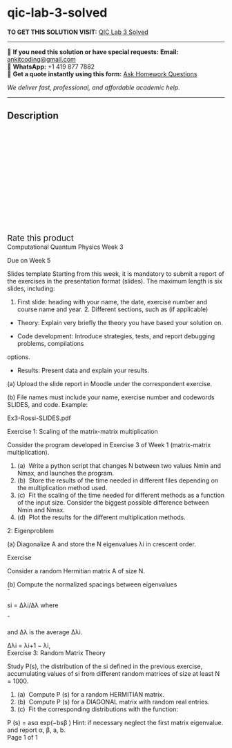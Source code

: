 # qic-lab-3-solved
**TO GET THIS SOLUTION VISIT:** [QIC Lab 3 Solved](https://www.ankitcodinghub.com/product/qic-lab-3-solved/)


---

📩 **If you need this solution or have special requests:** **Email:** ankitcoding@gmail.com  
📱 **WhatsApp:** +1 419 877 7882  
📄 **Get a quote instantly using this form:** [Ask Homework Questions](https://www.ankitcodinghub.com/services/ask-homework-questions/)

*We deliver fast, professional, and affordable academic help.*

---

<h2>Description</h2>



<div class="kk-star-ratings kksr-auto kksr-align-center kksr-valign-top" data-payload="{&quot;align&quot;:&quot;center&quot;,&quot;id&quot;:&quot;92109&quot;,&quot;slug&quot;:&quot;default&quot;,&quot;valign&quot;:&quot;top&quot;,&quot;ignore&quot;:&quot;&quot;,&quot;reference&quot;:&quot;auto&quot;,&quot;class&quot;:&quot;&quot;,&quot;count&quot;:&quot;0&quot;,&quot;legendonly&quot;:&quot;&quot;,&quot;readonly&quot;:&quot;&quot;,&quot;score&quot;:&quot;0&quot;,&quot;starsonly&quot;:&quot;&quot;,&quot;best&quot;:&quot;5&quot;,&quot;gap&quot;:&quot;4&quot;,&quot;greet&quot;:&quot;Rate this product&quot;,&quot;legend&quot;:&quot;0\/5 - (0 votes)&quot;,&quot;size&quot;:&quot;24&quot;,&quot;title&quot;:&quot;QIC Lab 3 Solved&quot;,&quot;width&quot;:&quot;0&quot;,&quot;_legend&quot;:&quot;{score}\/{best} - ({count} {votes})&quot;,&quot;font_factor&quot;:&quot;1.25&quot;}">

<div class="kksr-stars">

<div class="kksr-stars-inactive">
            <div class="kksr-star" data-star="1" style="padding-right: 4px">


<div class="kksr-icon" style="width: 24px; height: 24px;"></div>
        </div>
            <div class="kksr-star" data-star="2" style="padding-right: 4px">


<div class="kksr-icon" style="width: 24px; height: 24px;"></div>
        </div>
            <div class="kksr-star" data-star="3" style="padding-right: 4px">


<div class="kksr-icon" style="width: 24px; height: 24px;"></div>
        </div>
            <div class="kksr-star" data-star="4" style="padding-right: 4px">


<div class="kksr-icon" style="width: 24px; height: 24px;"></div>
        </div>
            <div class="kksr-star" data-star="5" style="padding-right: 4px">


<div class="kksr-icon" style="width: 24px; height: 24px;"></div>
        </div>
    </div>

<div class="kksr-stars-active" style="width: 0px;">
            <div class="kksr-star" style="padding-right: 4px">


<div class="kksr-icon" style="width: 24px; height: 24px;"></div>
        </div>
            <div class="kksr-star" style="padding-right: 4px">


<div class="kksr-icon" style="width: 24px; height: 24px;"></div>
        </div>
            <div class="kksr-star" style="padding-right: 4px">


<div class="kksr-icon" style="width: 24px; height: 24px;"></div>
        </div>
            <div class="kksr-star" style="padding-right: 4px">


<div class="kksr-icon" style="width: 24px; height: 24px;"></div>
        </div>
            <div class="kksr-star" style="padding-right: 4px">


<div class="kksr-icon" style="width: 24px; height: 24px;"></div>
        </div>
    </div>
</div>


<div class="kksr-legend" style="font-size: 19.2px;">
            <span class="kksr-muted">Rate this product</span>
    </div>
    </div>
<div class="page" title="Page 1">
<div class="layoutArea">
<div class="column">
Computational Quantum Physics Week 3

Due on Week 5

Slides template Starting from this week, it is mandatory to submit a report of the exercises in the presentation format (slides). The maximum length is six slides, including:

1. First slide: heading with your name, the date, exercise number and course name and year. 2. Different sections, such as (if applicable)

* Theory: Explain very briefly the theory you have based your solution on.

* Code development: Introduce strategies, tests, and report debugging problems, compilations

options.

* Results: Present data and explain your results.

(a) Upload the slide report in Moodle under the correspondent exercise.

(b) File names must include your name, exercise number and codewords SLIDES, and code. Example:

Ex3-Rossi-SLIDES.pdf

Exercise 1: Scaling of the matrix-matrix multiplication

Consider the program developed in Exercise 3 of Week 1 (matrix-matrix multiplication).

<ol>
<li>(a) &nbsp;Write a python script that changes N between two values Nmin and Nmax, and launches the program.</li>
<li>(b) &nbsp;Store the results of the time needed in different files depending on the multiplication method used.</li>
<li>(c) &nbsp;Fit the scaling of the time needed for different methods as a function of the input size. Consider
the biggest possible difference between Nmin and Nmax.
</li>
<li>(d) &nbsp;Plot the results for the different multiplication methods.</li>
</ol>
</div>
</div>
<div class="layoutArea">
<div class="column">
2: Eigenproblem

(a) Diagonalize A and store the N eigenvalues λi in crescent order.

</div>
</div>
<div class="layoutArea">
<div class="column">
Exercise

Consider a random Hermitian matrix A of size N.

</div>
</div>
<div class="layoutArea">
<div class="column">
(b) Compute the normalized spacings between eigenvalues

</div>
</div>
<div class="layoutArea">
<div class="column">
̄

si = ∆λi/∆λ where

̄

and ∆λ is the average ∆λi.

</div>
<div class="column">
∆λi = λi+1 − λi,

</div>
</div>
<div class="layoutArea">
<div class="column">
Exercise 3: Random Matrix Theory

Study P(s), the distribution of the si defined in the previous exercise, accumulating values of si from different random matrices of size at least N = 1000.

<ol>
<li>(a) &nbsp;Compute P (s) for a random HERMITIAN matrix.</li>
<li>(b) &nbsp;Compute P (s) for a DIAGONAL matrix with random real entries.</li>
<li>(c) &nbsp;Fit the corresponding distributions with the function:</li>
</ol>
</div>
</div>
<div class="layoutArea">
<div class="column">
P (s) = asα exp(−bsβ ) Hint: if necessary neglect the first matrix eigenvalue.

</div>
</div>
<div class="layoutArea">
<div class="column">
and report α, β, a, b.

</div>
</div>
<div class="layoutArea">
<div class="column">
Page 1 of 1

</div>
</div>
</div>
